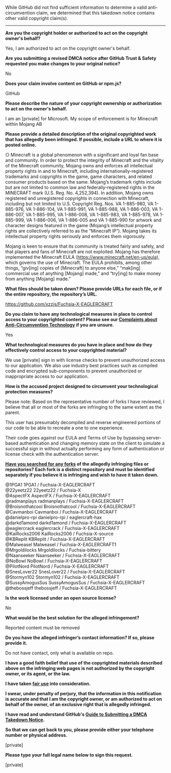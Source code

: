 While GitHub did not find sufficient information to determine a valid anti-circumvention claim, we determined that this takedown notice contains other valid copyright claim(s).

---

**Are you the copyright holder or authorized to act on the copyright owner's behalf?**

Yes, I am authorized to act on the copyright owner's behalf.

**Are you submitting a revised DMCA notice after GitHub Trust & Safety requested you make changes to your original notice?**

No

**Does your claim involve content on GitHub or npm.js?**

GitHub

**Please describe the nature of your copyright ownership or authorization to act on the owner's behalf.**

I am an [private] for Microsoft. My scope of enforcement is for Minecraft within Mojang AB

**Please provide a detailed description of the original copyrighted work that has allegedly been infringed. If possible, include a URL to where it is posted online.**

○ Minecraft is a global phenomenon with a significant and loyal fan base and community. In order to protect the integrity of Minecraft and the vitality of the Minecraft community, Mojang owns and enforces all intellectual property rights in and to Minecraft, including internationally-registered trademarks and copyrights in the game, game characters, and related consumer products based on the same. Mojang’s trademark rights include but are not limited to common law and federally-registered rights in the MINECRAFT mark (U.S. Reg. No. 4,252,394). In addition, Mojang owns registered and unregistered copyrights in connection with Minecraft, including but not limited to U.S. Copyright Reg. Nos. VA 1-885-980, VA 1-885-976, VA 1-886-104, VA 1-885-991, VA 1-885-988, VA 1-886-003, VA 1-886-007, VA 1-885-995, VA 1-886-008, VA 1-885-983, VA 1-885-978, VA 1-885-999, VA 1-886-006, VA 1-886-005 and VA 1-885-990 for artwork and character designs featured in the game (Mojang’s intellectual property rights are collectively referred to as the “Minecraft IP”). Mojang takes its intellectual property rights seriously and enforces them vigorously.

Mojang is keen to ensure that its community is treated fairly and safely, and that players and fans of Minecraft are not exploited. Mojang has therefore implemented the Minecraft EULA (https://www.minecraft.net/en-us/eula), which governs the use of Minecraft. The EULA prohibits, among other things, “giv[ing] copies of [Minecraft] to anyone else,” “mak[ing] commercial use of anything [Mojang] made,” and “try[ing] to make money from anything [Mojang] made.”

**What files should be taken down? Please provide URLs for each file, or if the entire repository, the repository’s URL.**

https://github.com/xzzjs/Fuchsia-X-EAGLERCRAFT

**Do you claim to have any technological measures in place to control access to your copyrighted content? Please see our <a href="https://docs.github.com/articles/guide-to-submitting-a-dmca-takedown-notice#complaints-about-anti-circumvention-technology">Complaints about Anti-Circumvention Technology</a> if you are unsure.**

Yes

**What technological measures do you have in place and how do they effectively control access to your copyrighted material?**

We use [private] sign in with license checks to prevent unauthorized access to our application. We also use industry best practices such as compiled code and encrypted sub-components to prevent unauthorized or inappropriate access to our application.

**How is the accused project designed to circumvent your technological protection measures?**

Please note: Based on the representative number of forks I have reviewed, I believe that all or most of the forks are infringing to the same extent as the parent.

This user has presumably decompiled and reverse engineered portions of our code to be able to recreate a one to one experience.

Their code goes against our EULA and Terms of Use by bypassing server-based authentication and changing memory state on the client to simulate a successful sign in without actually performing any form of authentication or license check with the authentication server.

**<a href="https://docs.github.com/articles/dmca-takedown-policy#b-what-about-forks-or-whats-a-fork">Have you searched for any forks</a> of the allegedly infringing files or repositories? Each fork is a distinct repository and must be identified separately if you believe it is infringing and wish to have it taken down.**

@1PGA1 1PGA1 / Fuchsia-X-EAGLERCRAFT  
@22yeetz22 22yeetz22 / Fuchsia-X  
@AspectFX AspectFX / Fuchsia-X-EAGLERCRAFT  
@radmanplays radmanplays / Fuchsia-X-EAGLERCRAFT  
@Broisnothatcool Broisnothatcool / Fuchsia-X-EAGLERCRAFT   
@Cavmanboi Cavmanboi / Fuchsia-X-EAGLERCRAFT  
@danielpro-rpi danielpro-rpi / eaglercraft-hax  
@darkd1amond darkd1amond / Fuchsia-X-EAGLERCRAFT  
@eaglercrack eaglercrack / Fuchsia-X-EAGLERCRAFT  
@KaiRocks2006 KaiRocks2006 / Fuchsia-X-source  
@KBReplit KBReplit / Fuchsia-X-EAGLERCRAFT  
@Malweasel Malweasel / Fuchsia-X-EAGLERCRAFT1  
@Mrgoldilocks Mrgoldilocks / Fuchsia-bittery  
@Naanseeker Naanseeker / Fuchsia-X-EAGLERCRAFT  
@NoBowl NoBowl / Fuchsia-X-EAGLERCRAFT  
@PilotNord PilotNord / Fuchsia-X-EAGLERCRAFT  
@SnesLover22 SnesLover22 / Fuchsia-X-EAGLERCRAFT  
@Stormyn102 Stormyn102 / Fuchsia-X-EAGLERCRAFT  
@SussyAmogusSus SussyAmogusSus / Fuchsia-X-EAGLERCRAFT  
@thebossjeff thebossjeff / Fuchsia-X-EAGLERCRAFT  

**Is the work licensed under an open source license?**

No

**What would be the best solution for the alleged infringement?**

Reported content must be removed

**Do you have the alleged infringer’s contact information? If so, please provide it.**

Do not have contact, only what is available on repo.

**I have a good faith belief that use of the copyrighted materials described above on the infringing web pages is not authorized by the copyright owner, or its agent, or the law.**

**I have taken <a href="https://www.lumendatabase.org/topics/22">fair use</a> into consideration.**

**I swear, under penalty of perjury, that the information in this notification is accurate and that I am the copyright owner, or am authorized to act on behalf of the owner, of an exclusive right that is allegedly infringed.**

**I have read and understand GitHub's <a href="https://docs.github.com/articles/guide-to-submitting-a-dmca-takedown-notice/">Guide to Submitting a DMCA Takedown Notice</a>.**

**So that we can get back to you, please provide either your telephone number or physical address.**

[private]

**Please type your full legal name below to sign this request.**

[private]

